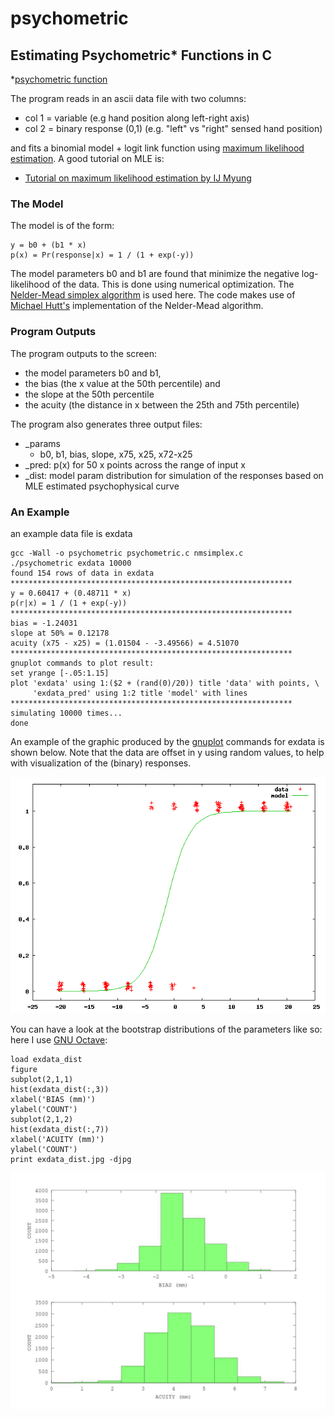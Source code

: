 psychometric
============

Estimating Psychometric* Functions in C
---------------------------------------

*[psychometric function](http://en.wikipedia.org/wiki/Psychometric_function)

The program reads in an ascii data file with two columns:

* col 1 = variable (e.g hand position along left-right axis)
* col 2 = binary response (0,1) (e.g. "left" vs "right" sensed hand position)

and fits a binomial model + logit link function using [maximum likelihood estimation](http://en.wikipedia.org/wiki/Maximum_likelihood). A good tutorial on MLE is:

* [Tutorial on maximum likelihood estimation by IJ Myung](http://www.sciencedirect.com/science/article/pii/S0022249602000287)

### The Model

The model is of the form:

	y = b0 + (b1 * x)
	p(x) = Pr(response|x) = 1 / (1 + exp(-y))

The model parameters b0 and b1 are found that minimize the negative log-likelihood of the data. This is done using numerical optimization. The [Nelder-Mead simplex algorithm](http://en.wikipedia.org/wiki/Nelder–Mead_method) is used here. The code makes use of [Michael Hutt's](http://www.mikehutt.com) implementation of the Nelder-Mead algorithm.

### Program Outputs

The program outputs to the screen:

* the model parameters b0 and b1,
* the bias (the x value at the 50th percentile) and
* the slope at the 50th percentile
* the acuity (the distance in x between the 25th and 75th percentile)

The program also generates three output files:

* _params
	* b0, b1, bias, slope, x75, x25, x72-x25
* _pred: p(x) for 50 x points across the range of input x
* _dist: model param distribution for simulation of the responses based on MLE estimated psychophysical curve

### An Example

an example data file is exdata

	gcc -Wall -o psychometric psychometric.c nmsimplex.c
	./psychometric exdata 10000
	found 154 rows of data in exdata
	***************************************************************
	y = 0.60417 + (0.48711 * x)
	p(r|x) = 1 / (1 + exp(-y))
	***************************************************************
	bias = -1.24031
	slope at 50% = 0.12178
	acuity (x75 - x25) = (1.01504 - -3.49566) = 4.51070
	***************************************************************
	gnuplot commands to plot result:
	set yrange [-.05:1.15]
	plot 'exdata' using 1:($2 + (rand(0)/20)) title 'data' with points, \
	     'exdata_pred' using 1:2 title 'model' with lines
	***************************************************************
	simulating 10000 times...
	done

An example of the graphic produced by the [gnuplot](http://www.gnuplot.info) commands for exdata is shown below. Note that the data are offset in y using random values, to help with visualization of the (binary) responses.

![Image](exdata_pred.gif)

You can have a look at the bootstrap distributions of the parameters like so: here I use [GNU Octave](http://www.gnu.org/software/octave/):

	load exdata_dist
	figure
	subplot(2,1,1)
	hist(exdata_dist(:,3))
	xlabel('BIAS (mm)')
	ylabel('COUNT')
	subplot(2,1,2)
	hist(exdata_dist(:,7))
	xlabel('ACUITY (mm)')
	ylabel('COUNT')
	print exdata_dist.jpg -djpg

![Image](exdata_dist.jpg)
